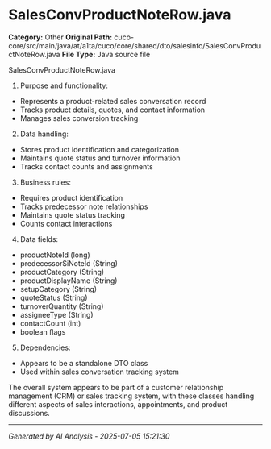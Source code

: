 # SalesConvProductNoteRow.java

**Category:** Other
**Original Path:** cuco-core/src/main/java/at/a1ta/cuco/core/shared/dto/salesinfo/SalesConvProductNoteRow.java
**File Type:** Java source file

SalesConvProductNoteRow.java
1. Purpose and functionality:
- Represents a product-related sales conversation record
- Tracks product details, quotes, and contact information
- Manages sales conversion tracking

2. Data handling:
- Stores product identification and categorization
- Maintains quote status and turnover information
- Tracks contact counts and assignments

3. Business rules:
- Requires product identification
- Tracks predecessor note relationships
- Maintains quote status tracking
- Counts contact interactions

4. Data fields:
- productNoteId (long)
- predecessorSiNoteId (String)
- productCategory (String)
- productDisplayName (String)
- setupCategory (String)
- quoteStatus (String)
- turnoverQuantity (String)
- assigneeType (String)
- contactCount (int)
- boolean flags

5. Dependencies:
- Appears to be a standalone DTO class
- Used within sales conversation tracking system

The overall system appears to be part of a customer relationship management (CRM) or sales tracking system, with these classes handling different aspects of sales interactions, appointments, and product discussions.

---
*Generated by AI Analysis - 2025-07-05 15:21:30*
